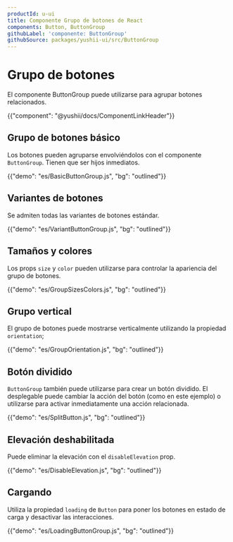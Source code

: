 ```yaml
---
productId: u-ui
title: Componente Grupo de botones de React
components: Button, ButtonGroup
githubLabel: 'componente: ButtonGroup'
githubSource: packages/yushii-ui/src/ButtonGroup
---
```


# Grupo de botones

<p class="description">El componente ButtonGroup puede utilizarse para agrupar botones relacionados.</p>

{{"component": "@yushii/docs/ComponentLinkHeader"}}

## Grupo de botones básico

Los botones pueden agruparse envolviéndolos con el componente `ButtonGroup`.
Tienen que ser hijos inmediatos.

{{"demo": "es/BasicButtonGroup.js", "bg": "outlined"}}

## Variantes de botones

Se admiten todas las variantes de botones estándar.

{{"demo": "es/VariantButtonGroup.js", "bg": "outlined"}}

## Tamaños y colores

Los props `size` y `color` pueden utilizarse para controlar la apariencia del grupo de botones.

{{"demo": "es/GroupSizesColors.js", "bg": "outlined"}}

## Grupo vertical

El grupo de botones puede mostrarse verticalmente utilizando la propiedad `orientation`;

{{"demo": "es/GroupOrientation.js", "bg": "outlined"}}

## Botón dividido

`ButtonGroup` también puede utilizarse para crear un botón dividido. El desplegable puede cambiar la acción del botón (como en este ejemplo) o utilizarse para activar inmediatamente una acción relacionada.

{{"demo": "es/SplitButton.js", "bg": "outlined"}}

## Elevación deshabilitada

Puede eliminar la elevación con el `disableElevation` prop.

{{"demo": "es/DisableElevation.js", "bg": "outlined"}}

## Cargando

Utiliza la propiedad `loading` de `Button` para poner los botones en estado de carga y desactivar las interacciones.

{{"demo": "es/LoadingButtonGroup.js", "bg": "outlined"}}